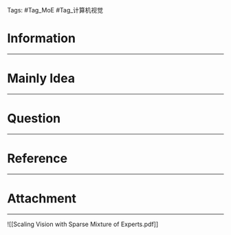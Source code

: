 Tags: #Tag_MoE #Tag_计算机视觉 
# Information
---


# Mainly Idea
---


# Question
---


# Reference
---


# Attachment
---
![[Scaling Vision with Sparse Mixture of Experts.pdf]]
